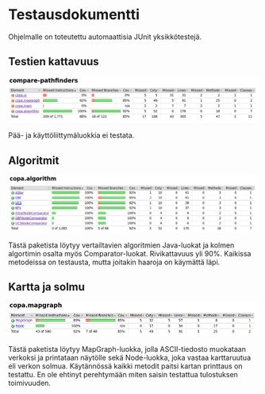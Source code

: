 # Testausdokumentti

Ohjelmalle on toteutettu automaattisia JUnit yksikkötestejä.

## Testien kattavuus

![Jacocon testikattavuus-raportti](./reports/jacoco/jacoco.png)

Pää- ja käyttöliittymäluokkia ei testata.

## Algoritmit

![Jacocon testikattavuus-raportti, copa.algorithm](./reports/jacoco/jacoco_algorithm.png)

Tästä paketista löytyy vertailtavien algoritmien Java-luokat ja kolmen algortimin osalta myös Comparator-luokat. Rivikattavuus yli 90%. Kaikissa metodeissa on testausta, mutta joitakin haaroja on käymättä läpi.

## Kartta ja solmu

![Jacocon testikattavuus-raportti, copa.mapgraph](./reports/jacoco/jacoco_mapgraph.png)

Tästä paketista löytyy MapGraph-luokka, jolla ASCII-tiedosto muokataan verkoksi ja printataan näytölle sekä Node-luokka, joka vastaa karttaruutua eli verkon solmua. Käytännössä kaikki metodit paitsi kartan printtaus on testattu. En ole ehtinyt perehtymään miten saisin testattua tulostuksen toimivuuden.